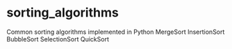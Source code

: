# sorting_algorithms
Common sorting algorithms implemented in Python
MergeSort
InsertionSort
BubbleSort
SelectionSort
QuickSort
